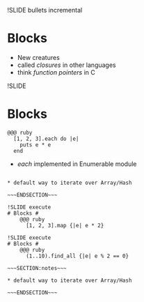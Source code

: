 !SLIDE bullets incremental
# Blocks #
* New creatures
* called _closures_ in other languages
* think _function pointers_ in C

!SLIDE
# Blocks #
    @@@ ruby
      [1, 2, 3].each do |e|
        puts e * e
      end
* _each_ implemented in Enumerable module

~~~SECTION:notes~~~

* default way to iterate over Array/Hash

~~~ENDSECTION~~~

!SLIDE execute
# Blocks #
    @@@ ruby
      [1, 2, 3].map {|e| e * 2}

!SLIDE execute
# Blocks #
    @@@ ruby
      (1..10).find_all {|e| e % 2 == 0}

~~~SECTION:notes~~~

* default way to iterate over Array/Hash

~~~ENDSECTION~~~


